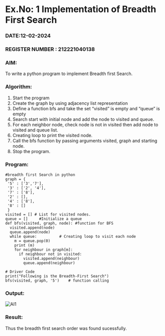 
# Ex.No: 1  Implementation of Breadth First Search 
### DATE:12-02-2024                                                                            
### REGISTER NUMBER : 212221040138
### AIM: 
To write a python program to implement Breadth first Search. 
### Algorithm:
1. Start the program
2. Create the graph by using adjacency list representation
3. Define a function bfs and take the set “visited” is empty and “queue” is empty
4. Search start with initial node and add the node to visited and queue.
5. For each neighbor node, check node is not in visited then add node to visited and queue list.
6.  Creating loop to print the visited node.
7.   Call the bfs function by passing arguments visited, graph and starting node.
8.   Stop the program.
### Program:
```
#breadth first Search in python 
graph = {
 '5' : ['3','7'],
 '3' : ['2', '4'],
 '7' : ['8'],
 '2' : [],
 '4' : ['8'],
 '8' : []
 }
visited = [] # List for visited nodes.
queue = []     #Initialize a queue
def bfs(visited, graph, node): #function for BFS
  visited.append(node)
  queue.append(node)
  while queue:          # Creating loop to visit each node
    m = queue.pop(0) 
    print (m) 
    for neighbour in graph[m]:
      if neighbour not in visited:
        visited.append(neighbour)
       	queue.append(neighbour)

# Driver Code
print("Following is the Breadth-First Search")
bfs(visited, graph, '5')    # function calling
```

### Output:

![AI1](https://github.com/keerthanaa10/AI_Lab_2023-24/assets/132996371/cec813cd-ba61-424a-abc8-ef7def20926f)



### Result:
Thus the breadth first search order was found sucessfully.
